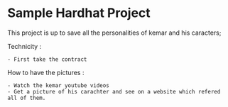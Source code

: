 # Sample Hardhat Project

This project is up to save all the personalities of kemar and his caracters; 

Technicity : 

    - First take the contract 

How to have the pictures : 

    - Watch the kemar youtube videos 
    - Get a picture of his carachter and see on a website which refered all of them. 

